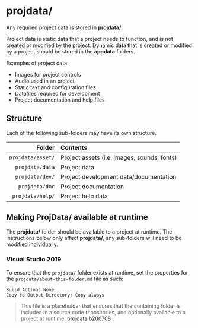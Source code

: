 ﻿# projdata/
Any required project data is stored in **projdata/**.

Project data is static data that a project needs to function, and is not created or modified by the project. Dynamic data that is created or modified by a project should be stored in the **appdata** folders.

Examples of project data:
* Images for project controls
* Audio used in an project
* Static text and configuration files
* Datafiles required for development
* Project documentation and help files

## Structure
Each of the following sub-folders may have its own structure.

| Folder            | Contents                                     |
|------------------:|:---------------------------------------------|
| `projdata/asset/` | Project assets (i.e. images, sounds, fonts)  |
| `projdata/data`   | Project data                                 |
| `projdata/dev/`   | Project development data/documentation       |
| `projdata/doc`    | Project documentation                        |
| `projdata/help/`  | Project help data                            |

## Making ProjData/ available at runtime
The **projdata/** folder should be available to a project at runtime. The instructions below only affect **projdata/**, any sub-folders will need to be modified individually.

### Visual Studio 2019
To ensure that the `projdata/` folder exists at runtime, set the properties for the `projdata/about-this-folder.md` file as such:
```
Build Action: None
Copy to Output Directory: Copy always
```

> This file is a placeholder that ensures that the containing folder is included in a source code repositories, and optionally available to a project at runtime. [projdata b200708](https://github.com/aprettycoolprogram/dotfiles-templates-and-gists-etc/tree/master/template/projdata)